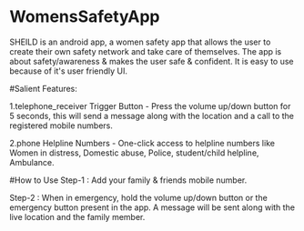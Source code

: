 # WomensSafetyApp

SHEILD is an android app, a women safety app that allows the user to create their own safety network and take care of themselves. The app is about safety/awareness & makes the user safe & confident. It is easy to use because of it's user friendly UI.

#Salient Features:

1.telephone_receiver Trigger Button -
Press the volume up/down button for 5 seconds, this will send a message along with the location and a call to the registered mobile numbers.

2.phone Helpline Numbers -
One-click access to helpline numbers like Women in distress, Domestic abuse, Police, student/child helpline, Ambulance.

#How to Use
Step-1 :
Add your family & friends mobile number.

Step-2 :
When in emergency, hold the volume up/down button or the emergency button present in the app. A message will be sent along with the live location and the family member.

